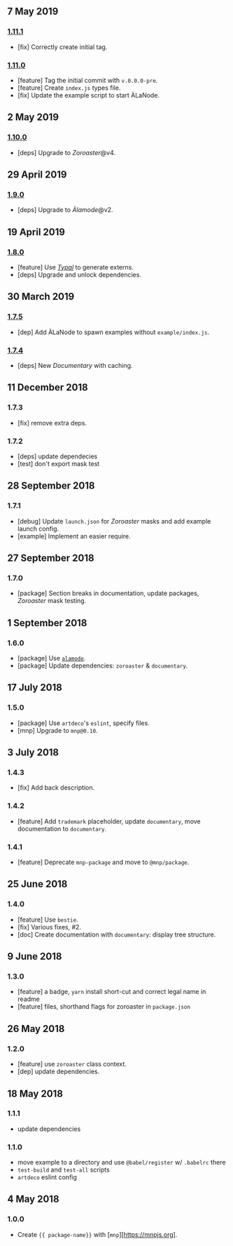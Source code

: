 ## 7 May 2019

### [1.11.1](https://github.com/mnpjs/package/compare/v1.11.0...v1.11.1)

- [fix] Correctly create initial tag.

### [1.11.0](https://github.com/mnpjs/package/compare/v1.10.0...v1.11.0)

- [feature] Tag the initial commit with `v.0.0.0-pre`.
- [feature] Create `index.js` types file.
- [fix] Update the example script to start ÀLaNode.

## 2 May 2019

### [1.10.0](https://github.com/mnpjs/package/compare/v1.9.0...v1.10.0)

- [deps] Upgrade to _Zoroaster_@v4.

## 29 April 2019

### [1.9.0](https://github.com/mnpjs/package/compare/v1.8.0...v1.9.0)

- [deps] Upgrade to _Àlamode_@v2.

## 19 April 2019

### [1.8.0](https://github.com/mnpjs/package/compare/v1.7.5...v1.8.0)

- [feature] Use [_Typal_](https://artdecocode.com/typal/) to generate externs.
- [deps] Upgrade and unlock dependencies.

## 30 March 2019

### [1.7.5](https://github.com/mnpjs/package/compare/v1.7.4...v1.7.5)

- [dep] Add ÀLaNode to spawn examples without `example/index.js`.

### [1.7.4](https://github.com/mnpjs/package/compare/v1.7.3...v1.7.4)

- [deps] New _Documentary_ with caching.

## 11 December 2018

### 1.7.3

- [fix] remove extra deps.

### 1.7.2

- [deps] update dependecies
- [test] don't export mask test

## 28 September 2018

### 1.7.1

- [debug] Update `launch.json` for _Zoroaster_ masks and add example launch config.
- [example] Implement an easier require.

## 27 September 2018

### 1.7.0

- [package] Section breaks in documentation, update packages, _Zoroaster_ mask testing.

## 1 September 2018

### 1.6.0

- [package] Use [`alamode`](https://alamode.cc).
- [package] Update dependencies: `zoroaster` & `documentary`.

## 17 July 2018

### 1.5.0

- [package] Use `artdeco`'s `eslint`, specify files.
- [mnp] Upgrade to `mnp@0.10`.

## 3 July 2018

### 1.4.3

- [fix] Add back description.

### 1.4.2

- [feature] Add `trademark` placeholder, update `documentary`, move documentation to `documentary`.

### 1.4.1

- [feature] Deprecate `mnp-package` and move to `@mnp/package`.

## 25 June 2018

### 1.4.0

- [feature] Use `bestie`.
- [fix] Various fixes, #2.
- [doc] Create documentation with `documentary`: display tree structure.

## 9 June 2018

### 1.3.0

- [feature] a badge, `yarn` install short-cut and correct legal name in readme
- [feature] files, shorthand flags for zoroaster in `package.json`

## 26 May 2018

### 1.2.0

- [feature] use `zoroaster` class context.
- [dep] update dependencies.

## 18 May 2018

### 1.1.1

- update dependencies

### 1.1.0

- move example to a directory and use `@babel/register` w/ `.babelrc` there
- `test-build` and `test-all` scripts
- `artdeco` eslint config

## 4 May 2018

### 1.0.0

- Create `{{ package-name}}` with [`mnp`][https://mnpjs.org].
